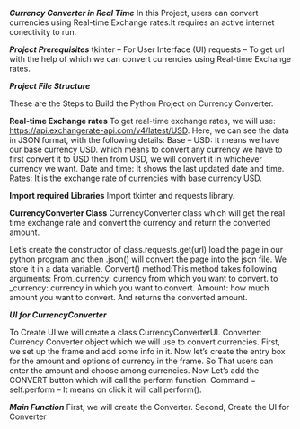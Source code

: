 ***Currency Converter in Real Time***
In this Project, users can convert currencies using Real-time Exchange rates.It requires an active internet conectivity to run.

***Project Prerequisites***
tkinter – For User Interface (UI)
requests – To get url with the help of which we can  convert currencies using Real-time Exchange rates.

***Project File Structure***

These are the Steps to Build the Python Project on Currency Converter.

**Real-time Exchange rates**
To get real-time exchange rates, we will use: https://api.exchangerate-api.com/v4/latest/USD.
Here, we can see the data in JSON format, with the following details:
Base – USD: It means we have our base currency USD. which means to convert any currency we have to first convert it to USD then from USD, we will convert it in whichever currency we want.
Date and time: It shows the last updated date and time.
Rates: It is the exchange rate of currencies with base currency USD.

**Import required Libraries**
Import  tkinter and requests library.

**CurrencyConverter Class**
CurrencyConverter class which will get the real time exchange rate and convert the currency and return the converted amount.

Let’s create the constructor of class.requests.get(url) load the page in our python program and then .json() will convert the page into the json file. We store it in a data variable.
Convert() method:This method takes following arguments:
From_currency: currency from which you want to convert.
to _currency: currency in which you want to convert.
Amount: how much amount you want to convert.
And returns the converted amount.

***UI for CurrencyConverter***

To Create UI we will create a class CurrencyConverterUI.
Converter: Currency Converter object which we will use to convert currencies.
First, we set up the frame and add some info in it.
Now let’s create the entry box for the amount and options of currency in the frame. So That users can enter the amount and choose among currencies.
Now Let’s add the CONVERT button which will call the perform function.
Command = self.perform – It means on click it will call perform().

***Main Function***
First, we will create the Converter. Second, Create the UI for Converter




